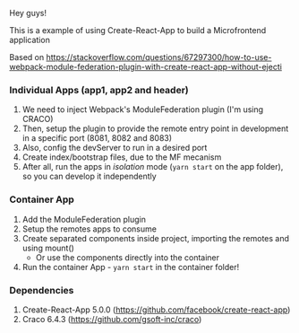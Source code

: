
Hey guys!

This is a example of using Create-React-App to build a Microfrontend application

Based on https://stackoverflow.com/questions/67297300/how-to-use-webpack-module-federation-plugin-with-create-react-app-without-ejecti

### Individual Apps (app1, app2 and header)

1. We need to inject Webpack's ModuleFederation plugin (I'm using CRACO)
1. Then, setup the plugin to provide the remote entry point in development in a specific port (8081, 8082 and 8083)
1. Also, config the devServer to run in a desired port
1. Create index/bootstrap files, due to the MF mecanism
1. After all, run the apps in _isolation_ mode (`yarn start` on the app folder), so you can develop it independently

### Container App

1. Add the ModuleFederation plugin
1. Setup the remotes apps to consume
1. Create separated components inside project, importing the remotes and using mount()
	- Or use the components directly into the container
3. Run the container App - `yarn start` in the container folder!

### Dependencies

1. Create-React-App 5.0.0 (https://github.com/facebook/create-react-app)
1. Craco 6.4.3 (https://github.com/gsoft-inc/craco)
